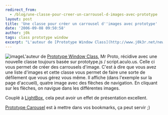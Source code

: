 ```yaml
---
redirect_from:
  - /blog/une-classe-pour-creer-un-carrousel-d-images-avec-prototype
layout: post
title: 'Une classe pour créer un carrousel d''images avec prototype'
date: '2006-09-08 09:50:58'
author: j0k
tags: class prototype window
excerpt: "L'auteur de [Prototype Window Class](http://www.j0k3r.net/news-une-classe-pour-gerer-les-fenetres-avec-prototype-js-1340.html), Mr Proto, récidive avec une nouvelle classe toujours basée sur prototype.js / script.aculo.us.     \nCelle ci vous permet de créer des carrousels d'image. C'est à dire que vous avez une liste d'images et cette classe vous permet      …"
---
```


![image]({http://www.xilinus.com/images/pcc.gif})L'auteur de [Prototype Window Class](http://www.j0k3r.net/news-une-classe-pour-gerer-les-fenetres-avec-prototype-js-1340.html), Mr Proto, récidive avec une nouvelle classe toujours basée sur prototype.js / script.aculo.us.
Celle ci vous permet de créer des carrousels d'image. C'est à dire que vous avez une liste d'images et cette classe vous permet de faire une sorte de défilement que vous gérez vous même. Il affiche (dans l'exemple sur la page d'accueil), quatre image avec des flèches de navigation. En cliquant sur les flèches, on navigue dans les différentes images.

Couplé à [LightBox](http://www.j0k3r.net/news-lightbox-js-v2-0-1189.html), cela peut avoir un effet de présentation excellent.

[Prototype Carousel](http://prototype-carousel.xilinus.com/) est à mettre dans vos bookmarks, ça peut servir ;)
